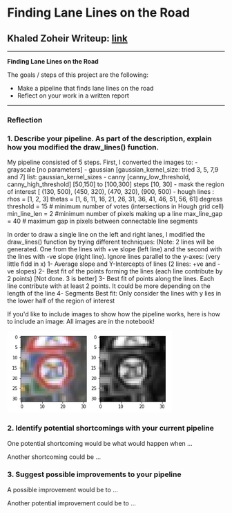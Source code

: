 # **Finding Lane Lines on the Road** 

## Khaled Zoheir Writeup: [link](khaled.zoheir.kz@gmail.com)

---

**Finding Lane Lines on the Road**

The goals / steps of this project are the following:
* Make a pipeline that finds lane lines on the road
* Reflect on your work in a written report


[//]: # (Image References)

[image1]: ./examples/grayscale.jpg "Grayscale"

---

### Reflection

### 1. Describe your pipeline. As part of the description, explain how you modified the draw_lines() function.

My pipeline consisted of 5 steps. First, I converted the images to:
    - grayscale [no parameters]
    - gaussian [gaussian_kernel_size: tried 3, 5, 7,9 and 7] list: gaussian_kernel_sizes
    - canny [canny_low_threshold, canny_high_threshold] [50,150] to [100,300] steps [10, 30]
    - mask the region of interest [ (130, 500), (450, 320), (470, 320), (900, 500)
    - hough lines : 
        rhos = [1, 2, 3]
        thetas = [1, 6, 11, 16, 21, 26, 31, 36, 41, 46, 51, 56, 61] degress
        threshold = 15 # minimum number of votes (intersections in Hough grid cell)
        min_line_len = 2 #minimum number of pixels making up a line
        max_line_gap = 40 # maximum gap in pixels between connectable line segments

In order to draw a single line on the left and right lanes, I modified the draw_lines() function by trying different techniques:
(Note: 2 lines will be generated. One from the lines with +ve slope (left line) and the second with the lines with -ve slope (right line). Ignore lines parallel to the y-axes: (very little fidd in x)
1- Average slope and Y-Intercepts of lines (2 lines: +ve and -ve slopes)
2- Best fit of the points forming the lines (each line contribute by 2 points) [Not done. 3 is better]
3- Best fit of points along the lines. Each line contribute with at least 2 points. It could be more depending on the length of the line
4- Segments Best fit: Only consider the lines with y lies in the lower half of the region of interest

If you'd like to include images to show how the pipeline works, here is how to include an image: 
All images are in the notebook!

![alt text][image1]


### 2. Identify potential shortcomings with your current pipeline


One potential shortcoming would be what would happen when ... 

Another shortcoming could be ...


### 3. Suggest possible improvements to your pipeline

A possible improvement would be to ...

Another potential improvement could be to ...
